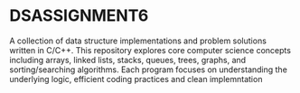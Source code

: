 # DSASSIGNMENT6
A collection of data structure implementations and problem solutions written in C/C++. This repository explores core computer science concepts including arrays, linked lists, stacks, queues, trees, graphs, and sorting/searching algorithms. Each program focuses on understanding the underlying logic, efficient coding practices and clean implemntation
